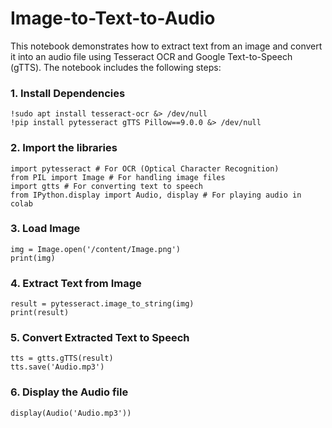 # Image-to-Text-to-Audio

This notebook demonstrates how to extract text from an image and convert it into an audio file using Tesseract OCR and Google Text-to-Speech (gTTS). The notebook includes the following steps:

### 1. Install Dependencies
```
!sudo apt install tesseract-ocr &> /dev/null
!pip install pytesseract gTTS Pillow==9.0.0 &> /dev/null
```
### 2. Import the libraries
```
import pytesseract # For OCR (Optical Character Recognition)
from PIL import Image # For handling image files
import gtts # For converting text to speech
from IPython.display import Audio, display # For playing audio in colab 
```
### 3. Load Image
```
img = Image.open('/content/Image.png')
print(img)
```

### 4. Extract Text from Image
```
result = pytesseract.image_to_string(img)
print(result)
```
### 5. Convert Extracted Text to Speech
```
tts = gtts.gTTS(result)
tts.save('Audio.mp3')
```
### 6. Display the Audio file
```
display(Audio('Audio.mp3'))
```
